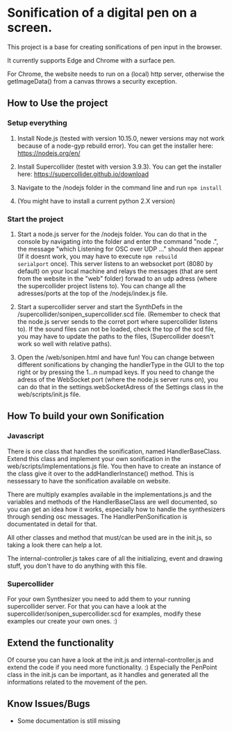 # Sonification of a digital pen on a screen.

This project is a base for creating sonifications of pen input in the browser.

It currently supports Edge and Chrome with a surface pen.

For Chrome, the website needs to run on a (local) http server, otherwise the getImageData() from a canvas throws a security exception.


## How to Use the project

### Setup everything

1. Install Node.js (tested with version 10.15.0, newer versions may not work because of a node-gyp rebuild error). You can get the installer here: https://nodejs.org/en/

2. Install Supercollider (testet with version 3.9.3). You can get the installer here: https://supercollider.github.io/download

3. Navigate to the /nodejs folder in the command line and run <code>npm install</code>

4. (You might have to install a current python 2.X version)

### Start the project

1. Start a node.js server for the /nodejs folder. You can do that in the console by navigating into the folder and enter the command "node .", the message "which Listening for OSC over UDP ..." should then appear (If it doesnt work, you may have to execute <code>npm rebuild serialport</code> once). This server listens to an websocket port (8080 by default) on your local machine and relays the messages (that are sent from the website in the "web" folder) forwad to an udp adress (where the supercollider project listens to). You can change all the adresses/ports at the top of the /nodejs/index.js file.

2. Start a supercollider server and start the SynthDefs in the /supercollider/sonipen_supercollider.scd file. (Remember to check that the node.js server sends to the corret port where supercollider listens to). If the sound files can not be loaded, check the top of the scd file, you may have to update the paths to the files, (Supercollider doesn't work so well with relative paths).

3. Open the /web/sonipen.html and have fun! You can change between different sonifications by changing the handlerType in the GUI to the top right or by pressing the 1...n numpad keys. If you need to change the adress of the WebSocket port (where the node.js server runs on), you can do that in the settings.webSocketAdress of the Settings class in the web/scripts/init.js file.


## How To build your own Sonification

### Javascript

There is one class that handles the sonification, named HandlerBaseClass. Extend this class and implement your own sonification in the web/scripts/implementations.js file. You then have to create an instance of the class give it over to the addHandlerInstance() method. This is nessessary to have the sonification available on website.

There are multiply examples available in the implementations.js and the variables and methods of the HandlerBaseClass are well documented, so you can get an idea how it works, especially how to handle the synthesizers through sending osc messages. The HandlerPenSonification is documentated in detail for that.

All other classes and method that must/can be used are in the init.js, so taking a look there can help a lot.

The internal-controller.js takes care of all the initializing, event and drawing stuff, you don't have to do anything with this file.

### Supercollider

For your own Synthesizer you need to add them to your running supercollider server. For that you can have a look at the supercollider/sonipen_supercollider.scd for examples, modify these examples our create your own ones. :)

## Extend the functionality

Of course you can have a look at the init.js and internal-controller.js and extend the code if you need more functionality. :) Especially the PenPoint class in the init.js can be important, as it handles and generated all the informations related to the movement of the pen.

## Know Issues/Bugs

- Some documentation is still missing